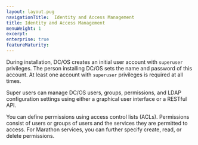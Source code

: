 ```yaml
---
layout: layout.pug
navigationTitle:  Identity and Access Management
title: Identity and Access Management
menuWeight: 1
excerpt:
enterprise: true
featureMaturity:
---
```







During installation, DC/OS creates an initial user account with `superuser` privileges. The person installing DC/OS sets the name and password of this account. At least one account with `superuser` privileges is required at all times.

Super users can manage DC/OS users, groups, permissions, and LDAP configuration settings using either a graphical user interface or a RESTful API.

You can define permissions using access control lists (ACLs). Permissions consist of users or groups of users and the services they are permitted to access. For Marathon services, you can further specify create, read, or delete permissions.

